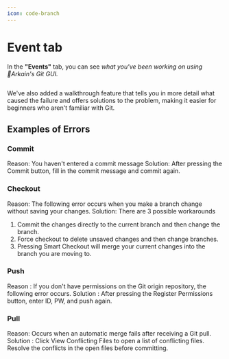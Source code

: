 ```yaml
---
icon: code-branch
---
```


# Event tab

In the **"Events"** tab, you can see _what you've been working on using Arkain's Git GUI._

<figure><img src="https://help.goorm.io/~gitbook/image?url=https%3A%2F%2F2181851870-files.gitbook.io%2F%7E%2Ffiles%2Fv0%2Fb%2Fgitbook-x-prod.appspot.com%2Fo%2Fspaces%252F-Lq-Q9LciN1X9EABxGkt%252Fuploads%252FuMGwPfQ5ig7YbI5MOM0J%252Fimage.png%3Falt%3Dmedia%26token%3D82c8b755-d8b3-45a8-9cfd-928c085dbbc0&#x26;width=768&#x26;dpr=4&#x26;quality=100&#x26;sign=b1e50181&#x26;sv=2" alt=""><figcaption></figcaption></figure>

We've also added a walkthrough feature that tells you in more detail what caused the failure and offers solutions to the problem, making it easier for beginners who aren't familiar with Git.

## Examples of Errors <a href="#examples-of-errors" id="examples-of-errors"></a>

### **Commit**

Reason: You haven't entered a commit message Solution: After pressing the Commit button, fill in the commit message and commit again.

### **Checkout**

Reason: The following error occurs when you make a branch change without saving your changes. Solution: There are 3 possible workarounds

1. Commit the changes directly to the current branch and then change the branch.
2. Force checkout to delete unsaved changes and then change branches.
3. Pressing Smart Checkout will merge your current changes into the branch you are moving to.

### **Push**

Reason : If you don't have permissions on the Git origin repository, the following error occurs. Solution : After pressing the Register Permissions button, enter ID, PW, and push again.

### **Pull**

Reason: Occurs when an automatic merge fails after receiving a Git pull. Solution : Click View Conflicting Files to open a list of conflicting files. Resolve the conflicts in the open files before committing.

[\
](https://help.goorm.io/en/goormide/workspace/source-code-management-git/log)
